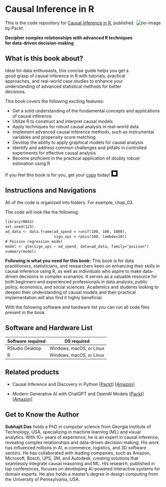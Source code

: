 # Causal Inference in R

<a href="https://www.packtpub.com/en-us/product/causal-inference-in-r-9781803238166"><img src="https://content.packt.com/B21860/cover_image.jpg" alt="no-image" height="256px" align="right"></a>

This is the code repository for [Causal Inference in R](https://www.packtpub.com/en-us/product/causal-inference-in-r-9781803238166), published by Packt.

**Decipher complex relationships with advanced R techniques for data-driven decision-making**

## What is this book about?
Ideal for data enthusiasts, this concise guide helps you get a good grasp of causal inference in R with tutorials, practical approaches, and real-world case studies to enhance your understanding of advanced statistical methods for better decisions.

This book covers the following exciting features:
* Get a solid understanding of the fundamental concepts and applications of causal inference
* Utilize R to construct and interpret causal models
* Apply techniques for robust causal analysis in real-world data
* Implement advanced causal inference methods, such as instrumental variables and propensity score matching
* Develop the ability to apply graphical models for causal analysis
* Identify and address common challenges and pitfalls in controlled experiments for effective causal analysis
* Become proficient in the practical application of doubly robust estimation using R
  
If you feel this book is for you, get your [copy](https://www.amazon.com/Causal-Inference-relationships-techniques-data-driven/dp/1837639027/ref=sr_1_4?crid=3ELFUTTH3GRSR&dib=eyJ2IjoiMSJ9.RMgaGVA9wv9gdqjS3HATXRFJAhGuenzVNNq27QoTekAYU1osMI5N36E8qeYmmleHmtBZqq_VMzqgAOGXuGsxrox6RSJfQrar2wbgiQx8XVvJCmzqoNWBM-E3bIb-4SVGX3jNIR44AVGRByCH1-8jkqQFlKrRnH_oTJLJe-oc06Q.-oIEng7gva05IdHxQCQJe1DeXTDFm40CbdwdbTaVKP4&dib_tag=se&keywords=causal+inference+in+r&qid=1730694493&sprefix=%2Caps%2C297&sr=8-4) today!
<a href="https://www.packtpub.com/?utm_source=github&utm_medium=banner&utm_campaign=GitHubBanner"><img src="https://raw.githubusercontent.com/PacktPublishing/GitHub/master/GitHub.png" 
alt="https://www.packtpub.com/" border="5" /></a>
## Instructions and Navigations
All of the code is organized into folders. For example, chap_03.

The code will look like the following:
```
library(MASS)
set.seed(123)
ad_data <- data.frame(ad_spend = runif(100, 100, 1000),
                      sign_ups = rpois(100, lambda=20))
# Poisson regression model
model <- glm(sign_ups ~ ad_spend, data=ad_data, family="poisson")
summary(model)
```

**Following is what you need for this book:**
This book is for data practitioners, statisticians, and researchers keen on enhancing their skills in causal inference using R, as well as individuals who aspire to make data-driven decisions in complex scenarios. It serves as a valuable resource for both beginners and experienced professionals in data analysis, public policy, economics, and social sciences. Academics and students looking to deepen their understanding of causal models and their practical implementation will also find it highly beneficial.

With the following software and hardware list you can run all code files present in the book.

## Software and Hardware List
| Software required | OS required |
| ------------------------------------ | ----------------------------------- |
| RStudio Desktop | Windows, macOS, or Linux |
| R | Windows, macOS, or Linux |

## Related products
* Causal Inference and Discovery in Python [[Packt]](https://www.packtpub.com/en-us/product/causal-inference-and-discovery-in-python-9781804612989) [[Amazon]](https://www.amazon.com/Causal-Inference-Discovery-Python-learning/dp/1804612987/ref=sr_1_1?dib=eyJ2IjoiMSJ9.hmJkw8cQ7kQ6PiMZrmVjzRxUSWv9JcaReDvHR_rsbvk-MXT8gDTn3Bu9JNng2BfDuccnxlONdy6zUlHUC9s09QCauym_Gmp51nbPqm2yg6z0CUGvWT5FmHwNYrz0cDMJ.zMcQO-xBgh13mlw1Go5mO0akEqG8mX2Po4uZP-jZ6z4&dib_tag=se&keywords=Causal+Inference+and+Discovery+in+Python&qid=1730359063&sr=8-1)

* Modern Generative AI with ChatGPT and OpenAI Models [[Packt]](https://www.packtpub.com/en-us/product/modern-generative-ai-with-chatgpt-and-openai-models-9781805123330) [[Amazon]](https://www.amazon.com/Modern-Generative-ChatGPT-OpenAI-Models/dp/1805123335/ref=sr_1_1?crid=2Y2KGZHSFD7WT&dib=eyJ2IjoiMSJ9.yhIvx-m6KuAWvGPTN67hhUcs0I0mK6wTP2m_KRYJsmVOXBSsAXnluu1kf4zSBgHc2ZaUuBh--WyWnGfmDiXiq_881pC5MMEzwitdvHBcIyQ.38lResbNolyazZGXUe5XuZ4ckgulftGnZspne7Glkd8&dib_tag=se&keywords=Modern+Generative+AI+with+ChatGPT+and+OpenAI+Models&qid=1730359124&sprefix=modern+generative+ai+with+chatgpt+and+openai+models%2Caps%2C314&sr=8-1)

## Get to Know the Author
**Subhajit Das** holds a PhD in computer science from Georgia Institute of Technology, USA, specializing in machine learning (ML) and visual analytics. With 10+ years of experience, he is an expert in causal inference, revealing complex relationships and data-driven decision-making. His work has influenced millions in AI, e-commerce, logistics, and 3D software sectors. He has collaborated with leading companies, such as Amazon, Microsoft, Bosch, UPS, 3M, and Autodesk, creating solutions that seamlessly integrate causal reasoning and ML. His research, published in top conferences, focuses on developing AI-powered interactive systems for domain experts. He also holds a master&rsquo;s degree in design computing from the University of Pennsylvania, USA.
